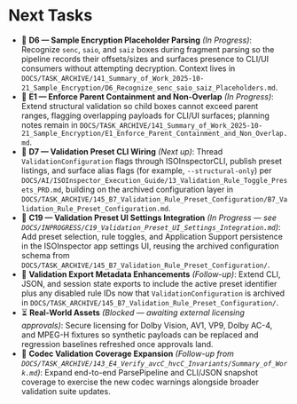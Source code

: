 # Next Tasks

- 🚧 **D6 — Sample Encryption Placeholder Parsing** _(In Progress)_: Recognize `senc`, `saio`, and `saiz` boxes during fragment parsing so the pipeline records their offsets/sizes and surfaces presence to CLI/UI consumers without attempting decryption. Context lives in `DOCS/TASK_ARCHIVE/141_Summary_of_Work_2025-10-21_Sample_Encryption/D6_Recognize_senc_saio_saiz_Placeholders.md`.
- 🚧 **E1 — Enforce Parent Containment and Non-Overlap** _(In Progress)_: Extend structural validation so child boxes cannot exceed parent ranges, flagging overlapping payloads for CLI/UI surfaces; planning notes remain in `DOCS/TASK_ARCHIVE/141_Summary_of_Work_2025-10-21_Sample_Encryption/E1_Enforce_Parent_Containment_and_Non_Overlap.md`.
- 🚧 **D7 — Validation Preset CLI Wiring** _(Next up)_: Thread `ValidationConfiguration` flags through ISOInspectorCLI, publish preset listings, and surface alias flags (for example, `--structural-only`) per `DOCS/AI/ISOInspector_Execution_Guide/13_Validation_Rule_Toggle_Presets_PRD.md`, building on the archived configuration layer in `DOCS/TASK_ARCHIVE/145_B7_Validation_Rule_Preset_Configuration/B7_Validation_Rule_Preset_Configuration.md`.
- 🚧 **C19 — Validation Preset UI Settings Integration** _(In Progress — see `DOCS/INPROGRESS/C19_Validation_Preset_UI_Settings_Integration.md`)_: Add preset selection, rule toggles, and Application Support persistence in the ISOInspector app settings UI, reusing the archived configuration schema from `DOCS/TASK_ARCHIVE/145_B7_Validation_Rule_Preset_Configuration/`.
- 🔁 **Validation Export Metadata Enhancements** _(Follow-up)_: Extend CLI, JSON, and session state exports to include the active preset identifier plus any disabled rule IDs now that `ValidationConfiguration` is archived in `DOCS/TASK_ARCHIVE/145_B7_Validation_Rule_Preset_Configuration/`.
- ⏳ **Real-World Assets** _(Blocked — awaiting external licensing approvals)_: Secure licensing for Dolby Vision, AV1, VP9, Dolby AC-4, and MPEG-H fixtures so synthetic payloads can be replaced and regression baselines refreshed once approvals land.
- 🔁 **Codec Validation Coverage Expansion** _(Follow-up from `DOCS/TASK_ARCHIVE/143_E4_Verify_avcC_hvcC_Invariants/Summary_of_Work.md`)_: Expand end-to-end ParsePipeline and CLI/JSON snapshot coverage to exercise the new codec warnings alongside broader validation suite updates.
